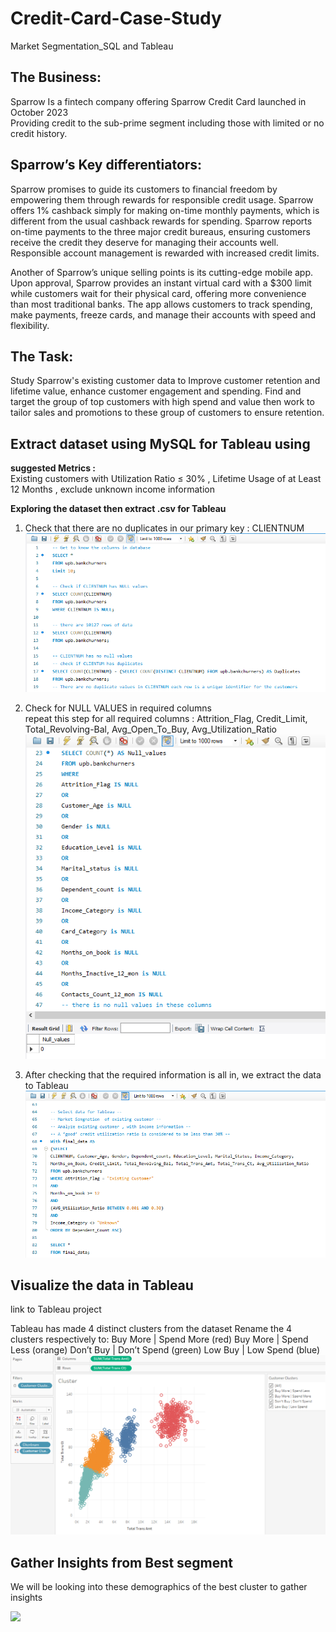 # Credit-Card-Case-Study
Market Segmentation_SQL and Tableau



## The Business:
Sparrow Is a fintech company offering Sparrow Credit Card launched in October 2023 <br>
Providing credit to the sub-prime segment including those with limited or no credit history.

## Sparrow’s Key differentiators: 
Sparrow promises to guide its customers to financial freedom by empowering them through rewards for responsible credit usage. Sparrow offers 1% cashback simply for making on-time monthly payments, which is different from the usual cashback rewards for spending. Sparrow reports on-time payments to the three major credit bureaus, ensuring customers receive the credit they deserve for managing their accounts well. Responsible account management is rewarded with increased credit limits.<br>

Another of Sparrow’s unique selling points is its cutting-edge mobile app. Upon approval, Sparrow provides an instant virtual card with a $300 limit while customers wait for their physical card, offering more convenience than most traditional banks. The app allows customers to track spending, make payments, freeze cards, and manage their accounts with speed and flexibility.

## The Task: 
Study Sparrow's existing customer data to Improve customer retention and lifetime value, enhance customer engagement and spending. Find and target the group of top customers with high spend and value then work to tailor sales and promotions to these group of customers to ensure retention. 

## Extract dataset using MySQL for Tableau using 
**suggested Metrics :** <br>
Existing customers with Utilization Ratio ≤ 30%  , Lifetime Usage of at Least 12 Months ,  exclude unknown income information 

**Exploring the dataset then extract .csv for Tableau** <br>
1. Check that there are no duplicates in our primary key : CLIENTNUM <br>
![](ReadMe%20Images/1.PNG)<br>

2. Check for NULL VALUES in required columns <br>
repeat this step for all required columns : Attrition_Flag, Credit_Limit, Total_Revolving-Bal, Avg_Open_To_Buy, Avg_Utilization_Ratio <br>
![](ReadMe%20Images/2.PNG)<br>

3. After checking that the required information is all in, we extract the data to Tableau <br>
![](ReadMe%20Images/3.PNG)<br>

## Visualize the data in Tableau
link to Tableau project

Tableau has made 4 distinct clusters from the dataset 
Rename the 4 clusters respectively to: 
Buy More | Spend More (red)
Buy More | Spend Less (orange)
Don’t Buy | Don’t Spend (green)
Low Buy | Low Spend (blue)
![](ReadMe%20Images/4.PNG)<br>

## Gather Insights from Best segment 
We will be looking into these demographics of the best cluster to gather insights 

![](ReadMe%20Images/5.PNG)<br>


